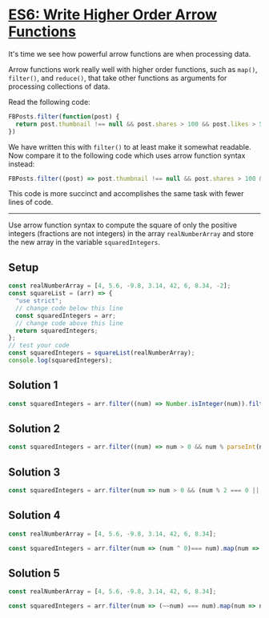 # [ES6: Write Higher Order Arrow Functions](https://learn.freecodecamp.org/javascript-algorithms-and-data-structures/es6/write-higher-order-arrow-functions/)

It's time we see how powerful arrow functions are when processing data.

Arrow functions work really well with higher order functions, such as `map()`, `filter()`, and `reduce()`, that take other functions as arguments for processing collections of data.

Read the following code:

```js
FBPosts.filter(function(post) {
  return post.thumbnail !== null && post.shares > 100 && post.likes > 500;
})
```

We have written this with `filter()` to at least make it somewhat readable. Now compare it to the following code which uses arrow function syntax instead:

```js
FBPosts.filter((post) => post.thumbnail !== null && post.shares > 100 && post.likes > 500)
```

This code is more succinct and accomplishes the same task with fewer lines of code.

---

Use arrow function syntax to compute the square of only the positive integers (fractions are not integers) in the array `realNumberArray` and store the new array in the variable `squaredIntegers`.

## Setup
```js
const realNumberArray = [4, 5.6, -9.8, 3.14, 42, 6, 8.34, -2];
const squareList = (arr) => {
  "use strict";
  // change code below this line
  const squaredIntegers = arr;
  // change code above this line
  return squaredIntegers;
};
// test your code
const squaredIntegers = squareList(realNumberArray);
console.log(squaredIntegers);
```

## Solution 1
```js
const squaredIntegers = arr.filter((num) => Number.isInteger(num)).filter(num => num > 0).map(num => num * num);
```

## Solution 2
```js
const squaredIntegers = arr.filter((num) => num > 0 && num % parseInt(num) === 0 ).map( (num) => Math.pow(num, 2));
```

## Solution 3
```js
const squaredIntegers = arr.filter(num => num > 0 && (num % 2 === 0 || num % 2 === 1)).map(num => num * num);
```

## Solution 4
```js
const realNumberArray = [4, 5.6, -9.8, 3.14, 42, 6, 8.34];

const squaredIntegers = arr.filter(num => (num ^ 0)=== num).map(num => num * num);
```

## Solution 5
```js
const realNumberArray = [4, 5.6, -9.8, 3.14, 42, 6, 8.34];

const squaredIntegers = arr.filter(num => (~~num) === num).map(num => num * num);
```